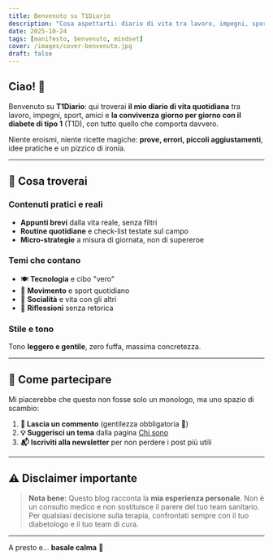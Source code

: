 ```yaml
---
title: Benvenuto su T1Diario
description: "Cosa aspettarti: diario di vita tra lavoro, impegni, sport, amici e la convivenza quotidiana con il diabete di tipo 1."
date: 2025-10-24
tags: [manifesto, benvenuto, mindset]
cover: /images/cover-benvenuto.jpg
draft: false
---
```


## Ciao! 👋

Benvenuto su **T1Diario**: qui troverai **il mio diario di vita quotidiana** tra lavoro, impegni, sport, amici e **la convivenza giorno per giorno con il diabete di tipo 1** (T1D), con tutto quello che comporta davvero.

Niente eroismi, niente ricette magiche: **prove, errori, piccoli aggiustamenti**, idee pratiche e un pizzico di ironia.

---

## 📝 Cosa troverai

### Contenuti pratici e reali
- **Appunti brevi** dalla vita reale, senza filtri
- **Routine quotidiane** e check-list testate sul campo
- **Micro-strategie** a misura di giornata, non di supereroe

### Temi che contano
- 🍽️ **Tecnologia** e cibo "vero"
- 🏃 **Movimento** e sport quotidiano
- 👥 **Socialità** e vita con gli altri
- 💭 **Riflessioni** senza retorica

### Stile e tono
Tono **leggero e gentile**, zero fuffa, massima concretezza.

---

## 🤝 Come partecipare

Mi piacerebbe che questo non fosse solo un monologo, ma uno spazio di scambio:

1. **💬 Lascia un commento** (gentilezza obbligatoria 🙂)
2. **💡 Suggerisci un tema** dalla pagina [Chi sono](/chi-sono)
3. **📬 Iscriviti alla newsletter** per non perdere i post più utili

---

## ⚠️ Disclaimer importante

> **Nota bene:** Questo blog racconta la **mia esperienza personale**. Non è un consulto medico e non sostituisce il parere del tuo team sanitario. Per qualsiasi decisione sulla terapia, confrontati sempre con il tuo diabetologo e il tuo team di cura.

---

A presto e… **basale calma** 🎯
